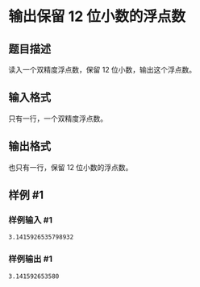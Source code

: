 # 输出保留 12 位小数的浮点数

## 题目描述

读入一个双精度浮点数，保留 $12$ 位小数，输出这个浮点数。

## 输入格式

只有一行，一个双精度浮点数。

## 输出格式

也只有一行，保留 $12$ 位小数的浮点数。

## 样例 #1

### 样例输入 #1

```
3.1415926535798932
```

### 样例输出 #1

```
3.141592653580
```
